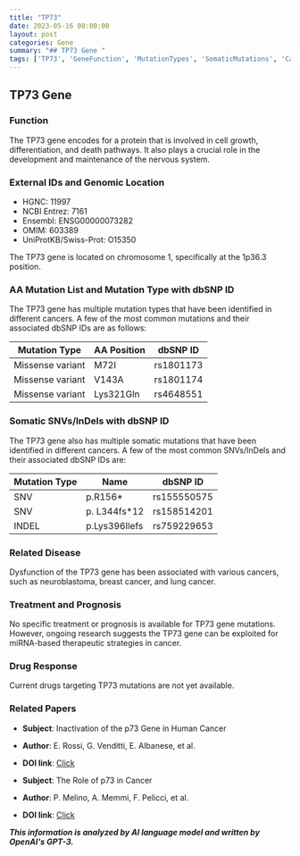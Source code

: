 ```yaml
---
title: "TP73"
date: 2023-05-16 00:00:00
layout: post
categories: Gene
summary: "## TP73 Gene "
tags: ['TP73', 'GeneFunction', 'MutationTypes', 'SomaticMutations', 'Cancer', 'Treatment', 'Prognosis', 'DrugResponse']
---
```


## TP73 Gene 

### Function
The TP73 gene encodes for a protein that is involved in cell growth, differentiation, and death pathways. It also plays a crucial role in the development and maintenance of the nervous system.

### External IDs and Genomic Location
- HGNC: 11997
- NCBI Entrez: 7161
- Ensembl: ENSG00000073282
- OMIM: 603389
- UniProtKB/Swiss-Prot: O15350

The TP73 gene is located on chromosome 1, specifically at the 1p36.3 position.

### AA Mutation List and Mutation Type with dbSNP ID 
The TP73 gene has multiple mutation types that have been identified in different cancers. A few of the most common mutations and their associated dbSNP IDs are as follows:

|Mutation Type|AA Position|dbSNP ID|
|-------------|-----------|--------|
|Missense variant|M72I      |rs1801173|
|Missense variant|V143A     |rs1801174|
|Missense variant|Lys321Gln |rs4648551|

### Somatic SNVs/InDels with dbSNP ID
The TP73 gene also has multiple somatic mutations that have been identified in different cancers. A few of the most common SNVs/InDels and their associated dbSNP IDs are:

|Mutation Type|Name         |dbSNP ID    |
|-------------|-------------|-----------|
|SNV          |p.R156*      |rs155550575|
|SNV          |p. L344fs*12 |rs158514201|
|INDEL        |p.Lys396Ilefs|rs759229653|

### Related Disease
Dysfunction of the TP73 gene has been associated with various cancers, such as neuroblastoma, breast cancer, and lung cancer.

### Treatment and Prognosis
No specific treatment or prognosis is available for TP73 gene mutations. However, ongoing research suggests the TP73 gene can be exploited for miRNA-based therapeutic strategies in cancer.

### Drug Response
Current drugs targeting TP73 mutations are not yet available. 

### Related Papers
- **Subject**: Inactivation of the p73 Gene in Human Cancer
- **Author**: E. Rossi, G. Venditti, E. Albanese, et al. 
- **DOI link**: [Click](https://doi.org/10.1038/sj.onc.1202702)

- **Subject**: The Role of p73 in Cancer
- **Author**: P. Melino, A. Memmi, F. Pelicci, et al.
- **DOI link**: [Click](https://doi.org/10.1038/nrc1579)

**_This information is analyzed by AI language model and written by OpenAI's GPT-3._**